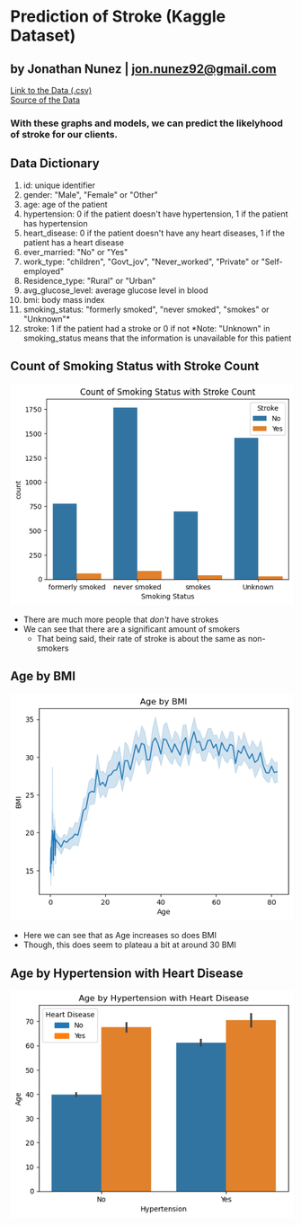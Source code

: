 # Prediction of Stroke (Kaggle Dataset)

by Jonathan Nunez | jon.nunez92@gmail.com
------------------------------------------
[Link to the Data (.csv)](https://www.kaggle.com/datasets/fedesoriano/stroke-prediction-dataset/download?datasetVersionNumber=1)\
[Source of the Data](https://www.kaggle.com/datasets/fedesoriano/stroke-prediction-dataset)

### With these graphs and models, we can predict the likelyhood of stroke for our clients.

## Data Dictionary
1. id: unique identifier
2. gender: "Male", "Female" or "Other"
3. age: age of the patient
4. hypertension: 0 if the patient doesn't have hypertension, 1 if the patient has hypertension
5. heart_disease: 0 if the patient doesn't have any heart diseases, 1 if the patient has a heart disease
6. ever_married: "No" or "Yes"
7. work_type: "children", "Govt_jov", "Never_worked", "Private" or "Self-employed"
8. Residence_type: "Rural" or "Urban"
9. avg_glucose_level: average glucose level in blood
10. bmi: body mass index
11. smoking_status: "formerly smoked", "never smoked", "smokes" or "Unknown"*
12. stroke: 1 if the patient had a stroke or 0 if not
*Note: "Unknown" in smoking_status means that the information is unavailable for this patient


## Count of Smoking Status with Stroke Count
![Count of Smoking](https://github.com/jonnunez92/Datasets-for-Modeling/blob/main/Count%20of%20Smoking.png?raw=true)
- There are much more people that *don't* have strokes
- We can see that there are a significant amount of smokers
  - That being said, their rate of stroke is about the same as non-smokers

## Age by BMI
![Age by BMI](https://github.com/jonnunez92/Datasets-for-Modeling/blob/main/Age%20by%20BMI.png)
- Here we can see that as Age increases so does BMI
- Though, this does seem to plateau a bit at around 30 BMI

## Age by Hypertension with Heart Disease
![Age Hypertension](https://github.com/jonnunez92/Datasets-for-Modeling/blob/main/Age%20by%20Hypertension%20with%20Heart%20Disease.png)
